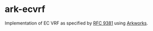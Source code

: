 # ark-ecvrf

Implementation of EC VRF as specified by [RFC 9381](https://datatracker.ietf.org/doc/rfc9381/)
using [Arkworks](https://github.com/arkworks-rs/).
